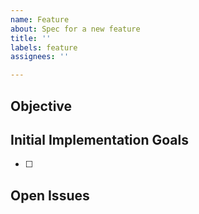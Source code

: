 ```yaml
---
name: Feature
about: Spec for a new feature
title: ''
labels: feature
assignees: ''

---
```


## Objective
<Provide a concise objective>

## Initial Implementation Goals
- [ ] <Provide a list of action items that are required to implement this feature>

## Open Issues
<Provide any issues with this feature that require further discussion>
